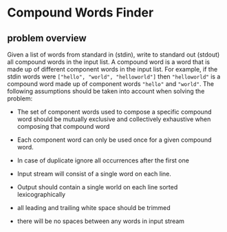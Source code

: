# Compound Words Finder

## problem overview

Given a list of words from standard in (stdin), write to standard out (stdout) all compound words in the input list.
A compound word is a word that is made up of different component words in the input list. For example, if
the stdin words were `["hello", "world", "helloworld"]` then `"helloworld"` is a compound word made up of component words
`"hello"` and `"world"`. The following assumptions should be taken into account when solving the problem:

- The set of component words used to compose a specific compound word should be mutually exclusive and collectively exhaustive when composing that compound word

- Each component word can only be used once for a given compound word.

- In case of duplicate ignore all occurrences after the first one

- Input stream will consist of a single word on each line.

- Output should contain a single world on each line sorted lexicographically

- all leading and trailing white space should be trimmed

- there will be no spaces between any words in input stream
